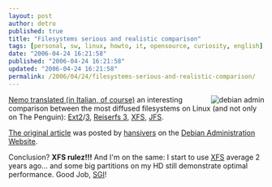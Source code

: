 ```yaml
---
layout: post
author: detro
published: true
title: "Filesystems serious and realistic comparison"
tags: [personal, sw, linux, howto, it, opensource, curiosity, english]
date: "2006-04-24 16:21:58"
published: "2006-04-24 16:21:58"
updated: "2006-04-24 16:21:58"
permalink: /2006/04/24/filesystems-serious-and-realistic-comparison/
---
```


<img src="http://www.debian-administration.org/images/logo.png" alt="debian admin" align="right" />
<a href="http://blog.neminis.org/linux-filesystems-a-confronto.xhtml">Nemo translated (in Italian, of course)</a> an interesting comparison between the most diffused filesystems on Linux (and not only on The Penguin): <a href="http://en.wikipedia.org/wiki/Ext2">Ext2</a>/<a href="http://en.wikipedia.org/wiki/Ext3">3</a>, <a href="http://en.wikipedia.org/wiki/Reiserfs">Reiserfs 3</a>, <a href="http://en.wikipedia.org/wiki/XFS">XFS</a>, <a href="http://en.wikipedia.org/wiki/JFS">JFS</a>.

<a href="http://www.debian-administration.org/articles/388">The original article</a> was posted by <a href="http://www.debian-administration.org/users/hansivers">hansivers</a> on the <a href="http://www.debian-administration.org/">Debian Administration Website</a>.

Conclusion? <strong>XFS rulez!!!</strong>
And I'm on the same: I start to use <a href="http://en.wikipedia.org/wiki/XFS">XFS</a> average 2 years ago... and some big partitions on my HD still demonstrate optimal performance.
Good Job, <a href="http://oss.sgi.com/projects/xfs/">SGI</a>! 
